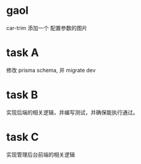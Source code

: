# gaol

car-trim 添加一个 配置参数的图片

# task A

修改 prisma schema, 并 migrate dev

# task B

实现后端的相关逻辑，并编写测试，并确保能执行通过。

# task C

实现管理后台前端的相关逻辑
